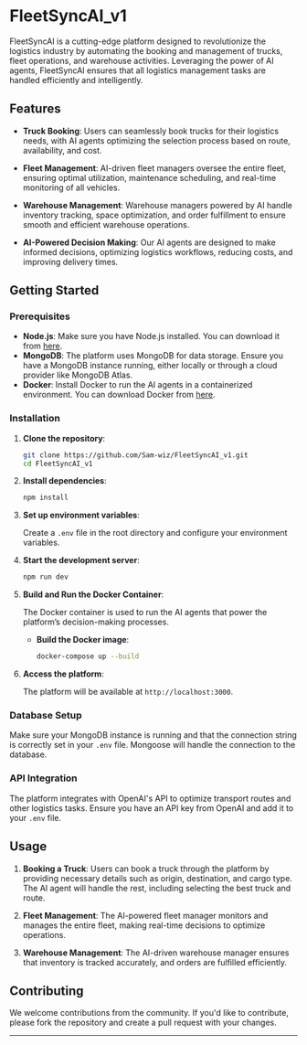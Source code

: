 # FleetSyncAI_v1

FleetSyncAI is a cutting-edge platform designed to revolutionize the logistics industry by automating the booking and management of trucks, fleet operations, and warehouse activities. Leveraging the power of AI agents, FleetSyncAI ensures that all logistics management tasks are handled efficiently and intelligently.

## Features

- **Truck Booking**: Users can seamlessly book trucks for their logistics needs, with AI agents optimizing the selection process based on route, availability, and cost.
  
- **Fleet Management**: AI-driven fleet managers oversee the entire fleet, ensuring optimal utilization, maintenance scheduling, and real-time monitoring of all vehicles.
  
- **Warehouse Management**: Warehouse managers powered by AI handle inventory tracking, space optimization, and order fulfillment to ensure smooth and efficient warehouse operations.
  
- **AI-Powered Decision Making**: Our AI agents are designed to make informed decisions, optimizing logistics workflows, reducing costs, and improving delivery times.

## Getting Started

### Prerequisites

- **Node.js**: Make sure you have Node.js installed. You can download it from [here](https://nodejs.org/).
- **MongoDB**: The platform uses MongoDB for data storage. Ensure you have a MongoDB instance running, either locally or through a cloud provider like MongoDB Atlas.
- **Docker**: Install Docker to run the AI agents in a containerized environment. You can download Docker from [here](https://www.docker.com/).

### Installation

1. **Clone the repository**:

    ```bash
    git clone https://github.com/Sam-wiz/FleetSyncAI_v1.git
    cd FleetSyncAI_v1
    ```

2. **Install dependencies**:

    ```bash
    npm install
    ```

3. **Set up environment variables**:

    Create a `.env` file in the root directory and configure your environment variables.

4. **Start the development server**:

    ```bash
    npm run dev
    ```

5. **Build and Run the Docker Container**:

    The Docker container is used to run the AI agents that power the platform’s decision-making processes.

    - **Build the Docker image**:

      ```bash
      docker-compose up --build
      ```

6. **Access the platform**:

    The platform will be available at `http://localhost:3000`.

### Database Setup

Make sure your MongoDB instance is running and that the connection string is correctly set in your `.env` file. Mongoose will handle the connection to the database.

### API Integration

The platform integrates with OpenAI's API to optimize transport routes and other logistics tasks. Ensure you have an API key from OpenAI and add it to your `.env` file.

## Usage

1. **Booking a Truck**: Users can book a truck through the platform by providing necessary details such as origin, destination, and cargo type. The AI agent will handle the rest, including selecting the best truck and route.
  
2. **Fleet Management**: The AI-powered fleet manager monitors and manages the entire fleet, making real-time decisions to optimize operations.

3. **Warehouse Management**: The AI-driven warehouse manager ensures that inventory is tracked accurately, and orders are fulfilled efficiently.

## Contributing

We welcome contributions from the community. If you'd like to contribute, please fork the repository and create a pull request with your changes.

---
